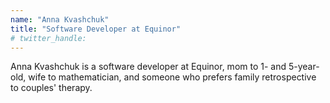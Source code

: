 ```yaml
---
name: "Anna Kvashchuk"
title: "Software Developer at Equinor"
# twitter_handle: 
---
```

Anna Kvashchuk is a software developer at Equinor, mom to 1- and 5-year-old, wife to mathematician, and someone who prefers family retrospective to couples' therapy. 
